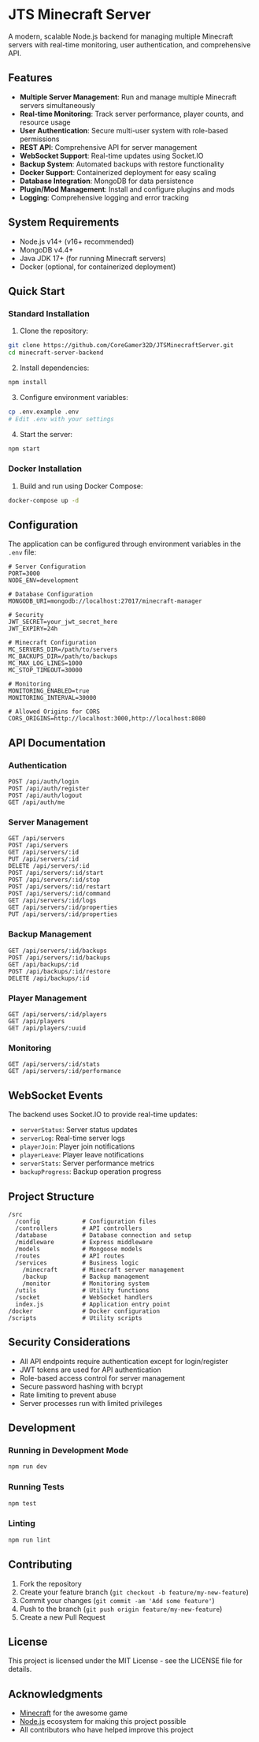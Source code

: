 # JTS Minecraft Server

A modern, scalable Node.js backend for managing multiple Minecraft servers with real-time monitoring, user authentication, and comprehensive API.

## Features

- **Multiple Server Management**: Run and manage multiple Minecraft servers simultaneously
- **Real-time Monitoring**: Track server performance, player counts, and resource usage
- **User Authentication**: Secure multi-user system with role-based permissions
- **REST API**: Comprehensive API for server management
- **WebSocket Support**: Real-time updates using Socket.IO
- **Backup System**: Automated backups with restore functionality
- **Docker Support**: Containerized deployment for easy scaling
- **Database Integration**: MongoDB for data persistence
- **Plugin/Mod Management**: Install and configure plugins and mods
- **Logging**: Comprehensive logging and error tracking

## System Requirements

- Node.js v14+ (v16+ recommended)
- MongoDB v4.4+
- Java JDK 17+ (for running Minecraft servers)
- Docker (optional, for containerized deployment)

## Quick Start

### Standard Installation

1. Clone the repository:
```bash
git clone https://github.com/CoreGamer32D/JTSMinecraftServer.git
cd minecraft-server-backend
```

2. Install dependencies:
```bash
npm install
```

3. Configure environment variables:
```bash
cp .env.example .env
# Edit .env with your settings
```

4. Start the server:
```bash
npm start
```

### Docker Installation

1. Build and run using Docker Compose:
```bash
docker-compose up -d
```

## Configuration

The application can be configured through environment variables in the `.env` file:

```
# Server Configuration
PORT=3000
NODE_ENV=development

# Database Configuration
MONGODB_URI=mongodb://localhost:27017/minecraft-manager

# Security
JWT_SECRET=your_jwt_secret_here
JWT_EXPIRY=24h

# Minecraft Configuration
MC_SERVERS_DIR=/path/to/servers
MC_BACKUPS_DIR=/path/to/backups
MC_MAX_LOG_LINES=1000
MC_STOP_TIMEOUT=30000

# Monitoring
MONITORING_ENABLED=true
MONITORING_INTERVAL=30000

# Allowed Origins for CORS
CORS_ORIGINS=http://localhost:3000,http://localhost:8080
```

## API Documentation

### Authentication

```
POST /api/auth/login
POST /api/auth/register
POST /api/auth/logout
GET /api/auth/me
```

### Server Management

```
GET /api/servers
POST /api/servers
GET /api/servers/:id
PUT /api/servers/:id
DELETE /api/servers/:id
POST /api/servers/:id/start
POST /api/servers/:id/stop
POST /api/servers/:id/restart
POST /api/servers/:id/command
GET /api/servers/:id/logs
GET /api/servers/:id/properties
PUT /api/servers/:id/properties
```

### Backup Management

```
GET /api/servers/:id/backups
POST /api/servers/:id/backups
GET /api/backups/:id
POST /api/backups/:id/restore
DELETE /api/backups/:id
```

### Player Management

```
GET /api/servers/:id/players
GET /api/players
GET /api/players/:uuid
```

### Monitoring

```
GET /api/servers/:id/stats
GET /api/servers/:id/performance
```

## WebSocket Events

The backend uses Socket.IO to provide real-time updates:

- `serverStatus`: Server status updates
- `serverLog`: Real-time server logs
- `playerJoin`: Player join notifications
- `playerLeave`: Player leave notifications
- `serverStats`: Server performance metrics
- `backupProgress`: Backup operation progress

## Project Structure

```
/src
  /config            # Configuration files
  /controllers       # API controllers
  /database          # Database connection and setup
  /middleware        # Express middleware
  /models            # Mongoose models
  /routes            # API routes
  /services          # Business logic
    /minecraft       # Minecraft server management
    /backup          # Backup management
    /monitor         # Monitoring system
  /utils             # Utility functions
  /socket            # WebSocket handlers
  index.js           # Application entry point
/docker              # Docker configuration
/scripts             # Utility scripts
```

## Security Considerations

- All API endpoints require authentication except for login/register
- JWT tokens are used for API authentication
- Role-based access control for server management
- Secure password hashing with bcrypt
- Rate limiting to prevent abuse
- Server processes run with limited privileges

## Development

### Running in Development Mode

```bash
npm run dev
```

### Running Tests

```bash
npm test
```

### Linting

```bash
npm run lint
```

## Contributing

1. Fork the repository
2. Create your feature branch (`git checkout -b feature/my-new-feature`)
3. Commit your changes (`git commit -am 'Add some feature'`)
4. Push to the branch (`git push origin feature/my-new-feature`)
5. Create a new Pull Request

## License

This project is licensed under the MIT License - see the LICENSE file for details.

## Acknowledgments

- [Minecraft](https://www.minecraft.net/) for the awesome game
- [Node.js](https://nodejs.org/) ecosystem for making this project possible
- All contributors who have helped improve this project